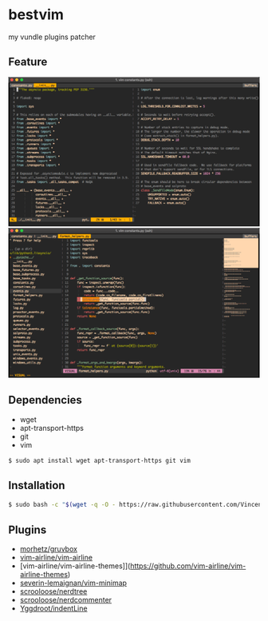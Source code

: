 # bestvim

my vundle plugins patcher

## Feature

![](https://raw.githubusercontent.com/Vincent0700/personal-image-hosting/master/images/static-libraries/libs-bestvim_1.png)
![](https://raw.githubusercontent.com/Vincent0700/personal-image-hosting/master/images/static-libraries/libs-bestvim_2.png)

## Dependencies

- wget
- apt-transport-https
- git
- vim
  
```bash
$ sudo apt install wget apt-transport-https git vim
```

## Installation

```bash
$ sudo bash -c "$(wget -q -O - https://raw.githubusercontent.com/Vincent0700/static-libraries/master/source/bestvim/run.sh)"
```

## Plugins

- [morhetz/gruvbox](https://github.com/morhetz/gruvbox)
- [vim-airline/vim-airline](https://github.com/vim-airline/vim-airline)
- [vim-airline/vim-airline-themes]](https://github.com/vim-airline/vim-airline-themes)
- [severin-lemaignan/vim-minimap](https://github.com/severin-lemaignan/vim-minimap)
- [scrooloose/nerdtree](https://github.com/scrooloose/nerdtree)
- [scrooloose/nerdcommenter](https://github.com/scrooloose/nerdcommenter)
- [Yggdroot/indentLine](https://github.com/Yggdroot/indentLine)